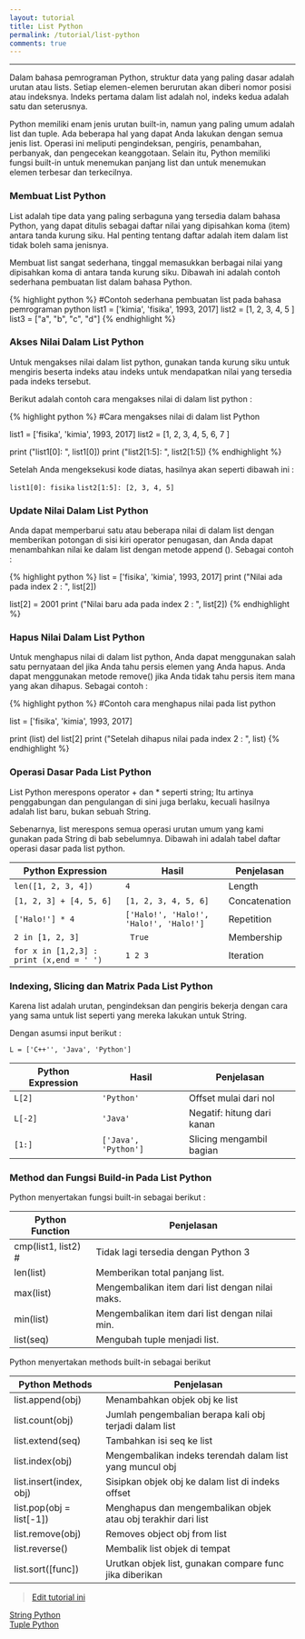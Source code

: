 ```yaml
---
layout: tutorial
title: List Python
permalink: /tutorial/list-python
comments: true
---
```


---

Dalam bahasa pemrograman Python, struktur data yang paling dasar adalah urutan atau lists. Setiap elemen-elemen berurutan akan diberi nomor posisi atau indeksnya. Indeks pertama dalam list adalah nol, indeks kedua adalah satu dan seterusnya.

Python memiliki enam jenis urutan built-in, namun yang paling umum adalah list dan tuple. Ada beberapa hal yang dapat Anda lakukan dengan semua jenis list. Operasi ini meliputi pengindeksan, pengiris, penambahan, perbanyak, dan pengecekan keanggotaan. Selain itu, Python memiliki fungsi built-in untuk menemukan panjang list dan untuk menemukan elemen terbesar dan terkecilnya.

### Membuat List Python

List adalah tipe data yang paling serbaguna yang tersedia dalam bahasa Python, yang dapat ditulis sebagai daftar nilai yang dipisahkan koma (item) antara tanda kurung siku. Hal penting tentang daftar adalah item dalam list tidak boleh sama jenisnya.

Membuat list sangat sederhana, tinggal memasukkan berbagai nilai yang dipisahkan koma di antara tanda kurung siku. Dibawah ini adalah contoh sederhana pembuatan list dalam bahasa Python.

{% highlight python %}
#Contoh sederhana pembuatan list pada bahasa pemrograman python
list1 = ['kimia', 'fisika', 1993, 2017]
list2 = [1, 2, 3, 4, 5 ]
list3 = ["a", "b", "c", "d"]
{% endhighlight %}

### Akses Nilai Dalam List Python

Untuk mengakses nilai dalam list python, gunakan tanda kurung siku untuk mengiris beserta indeks atau indeks untuk mendapatkan nilai yang tersedia pada indeks tersebut.

Berikut adalah contoh cara mengakses nilai di dalam list python :


{% highlight python %}
#Cara mengakses nilai di dalam list Python

list1 = ['fisika', 'kimia', 1993, 2017]
list2 = [1, 2, 3, 4, 5, 6, 7 ]

print ("list1[0]: ", list1[0])
print ("list2[1:5]: ", list2[1:5])
{% endhighlight %}

Setelah Anda mengeksekusi kode diatas, hasilnya akan seperti dibawah ini :

`list1[0]: fisika`
`list2[1:5]: [2, 3, 4, 5]`

### Update Nilai Dalam List Python

Anda dapat memperbarui satu atau beberapa nilai di dalam list dengan memberikan potongan di sisi kiri operator penugasan, dan Anda dapat menambahkan nilai ke dalam list dengan metode append (). Sebagai contoh :


{% highlight python %}
list = ['fisika', 'kimia', 1993, 2017]
print ("Nilai ada pada index 2 : ", list[2])

list[2] = 2001
print ("Nilai baru ada pada index 2 : ", list[2])
{% endhighlight %}

### Hapus Nilai Dalam List Python

Untuk menghapus nilai di dalam list python, Anda dapat menggunakan salah satu pernyataan del jika Anda tahu persis elemen yang Anda hapus. Anda dapat menggunakan metode remove() jika Anda tidak tahu persis item mana yang akan dihapus. Sebagai contoh :

{% highlight python %}
#Contoh cara menghapus nilai pada list python

list = ['fisika', 'kimia', 1993, 2017]

print (list)
del list[2]
print ("Setelah dihapus nilai pada index 2 : ", list)
{% endhighlight %}

### Operasi Dasar Pada List Python

List Python merespons operator + dan * seperti string; Itu artinya penggabungan dan pengulangan di sini juga berlaku, kecuali hasilnya adalah list baru, bukan sebuah String.

Sebenarnya, list merespons semua operasi urutan umum yang kami gunakan pada String di bab sebelumnya. Dibawah ini adalah tabel daftar operasi dasar pada list python.

| Python Expression	| Hasil		| Penjelasan	| 
| --- | --- | --- |
| `len([1, 2, 3, 4])`		| `4`	| Length	| 
| `[1, 2, 3] + [4, 5, 6]`	| 	`[1, 2, 3, 4, 5, 6]`	| 	Concatenation	| 
| `['Halo!'] * 4`		| `['Halo!', 'Halo!', 'Halo!', 'Halo!']`	| 	Repetition	| 
| `2 in [1, 2, 3]`	| `	True`	| 	Membership	| 
| `for x in [1,2,3] : print (x,end = ' ')`	| 	`1 2 3`		| Iteration	| 

### Indexing, Slicing dan Matrix Pada List Python

Karena list adalah urutan, pengindeksan dan pengiris bekerja dengan cara yang sama untuk list seperti yang mereka lakukan untuk String.

Dengan asumsi input berikut :

`L = ['C++'', 'Java', 'Python']`

 | Python Expression | 	Hasil | 	Penjelasan | 
 | --- | --- | --- | 
 | `L[2]`	 | `'Python'` | 	Offset mulai dari nol | 
 | `L[-2]` | 	`'Java'` | 	Negatif: hitung dari kanan | 
 | `[1:]`	 | `['Java', 'Python']` | 	Slicing mengambil bagian | 
 
### Method dan Fungsi Build-in Pada List Python

Python menyertakan fungsi built-in sebagai berikut :

| Python Function | 	Penjelasan | 
| --- | --- |
| cmp(list1, list2)	# |  Tidak lagi tersedia dengan Python 3 | 
| len(list)	 | Memberikan total panjang list. | 
| max(list)	 | Mengembalikan item dari list dengan nilai maks. | 
| min(list)	 | Mengembalikan item dari list dengan nilai min. | 
| list(seq)	 | Mengubah tuple menjadi list. | 

Python menyertakan methods built-in sebagai berikut

 | Python Methods | 	Penjelasan | 
 | --- | --- | 
 | list.append(obj)	 | Menambahkan objek obj ke list | 
 | list.count(obj) | 	Jumlah pengembalian berapa kali obj terjadi dalam list | 
 | list.extend(seq) | 	Tambahkan isi seq ke list | 
 | list.index(obj) | 	Mengembalikan indeks terendah dalam list yang muncul obj | 
 | list.insert(index, obj)	 | Sisipkan objek obj ke dalam list di indeks offset | 
 | list.pop(obj = list[-1])	 | Menghapus dan mengembalikan objek atau obj terakhir dari list | 
 | list.remove(obj) | 	Removes object obj from list | 
 | list.reverse() | 	Membalik list objek di tempat | 
 | list.sort([func])	 | Urutkan objek list, gunakan compare func jika diberikan | 




> [Edit tutorial ini](https://github.com/belajarpythoncom/belajarpythoncom.github.io/edit/master/tutorials/list-python.md)

<div class="row navigation-tutorial">
    <div class="col-md-6 prev-tutorial">
        <a href="/tutorial/string-python"><i class="fas fa-arrow-circle-left"></i>String Python</a>
    </div>
    <div class="col-md-6 next-tutorial">
        <a href="/tutorial/tuple-python" class="hoverable">Tuple Python<i class="fas fa-arrow-circle-right"></i></a>
    </div>
</div>
